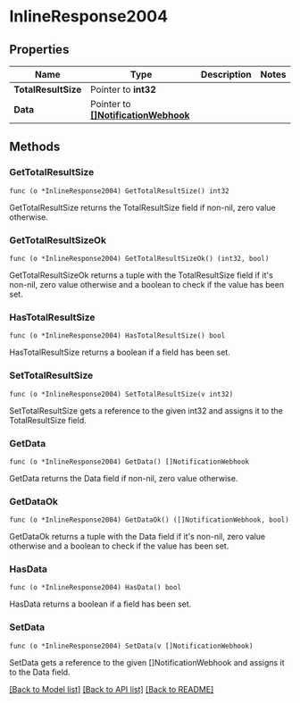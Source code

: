 # InlineResponse2004

## Properties

Name | Type | Description | Notes
------------ | ------------- | ------------- | -------------
**TotalResultSize** | Pointer to **int32** |  | 
**Data** | Pointer to [**[]NotificationWebhook**](NotificationWebhook.md) |  | 

## Methods

### GetTotalResultSize

`func (o *InlineResponse2004) GetTotalResultSize() int32`

GetTotalResultSize returns the TotalResultSize field if non-nil, zero value otherwise.

### GetTotalResultSizeOk

`func (o *InlineResponse2004) GetTotalResultSizeOk() (int32, bool)`

GetTotalResultSizeOk returns a tuple with the TotalResultSize field if it's non-nil, zero value otherwise
and a boolean to check if the value has been set.

### HasTotalResultSize

`func (o *InlineResponse2004) HasTotalResultSize() bool`

HasTotalResultSize returns a boolean if a field has been set.

### SetTotalResultSize

`func (o *InlineResponse2004) SetTotalResultSize(v int32)`

SetTotalResultSize gets a reference to the given int32 and assigns it to the TotalResultSize field.

### GetData

`func (o *InlineResponse2004) GetData() []NotificationWebhook`

GetData returns the Data field if non-nil, zero value otherwise.

### GetDataOk

`func (o *InlineResponse2004) GetDataOk() ([]NotificationWebhook, bool)`

GetDataOk returns a tuple with the Data field if it's non-nil, zero value otherwise
and a boolean to check if the value has been set.

### HasData

`func (o *InlineResponse2004) HasData() bool`

HasData returns a boolean if a field has been set.

### SetData

`func (o *InlineResponse2004) SetData(v []NotificationWebhook)`

SetData gets a reference to the given []NotificationWebhook and assigns it to the Data field.


[[Back to Model list]](../README.md#documentation-for-models) [[Back to API list]](../README.md#documentation-for-api-endpoints) [[Back to README]](../README.md)


